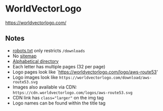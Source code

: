 # WorldVectorLogo

https://worldvectorlogo.com/

## Notes

* [robots.txt](https://worldvectorlogo.com/robots.txt) only restricts `/downloads`
* No [sitemap](https://worldvectorlogo.com/sitemap.xml)
* [Alphabetical directory](https://worldvectorlogo.com/alphabetical)
* Each letter has multiple pages (32 per page)
* Logo pages look like `https://worldvectorlogo.com/logo/aws-route53'
* Logo images look like `https://worldvectorlogo.com/download/aws-route53.svg`
* Images also available via CDN: `https://cdn.worldvectorlogo.com/logos/aws-route53.svg`
* CDN link has `class="larger"` on the img tag
* Logo names can be found within the title tag
